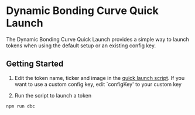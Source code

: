 # Dynamic Bonding Curve Quick Launch

The Dynamic Bonding Curve Quick Launch provides a simple way to launch tokens when using the default setup or an existing config key.


## Getting Started

1. Edit the token name, ticker and image in the [quick launch script](src/index.ts). If you want to use a custom config key, edit `configKey' to your custom key

2. Run the script to launch a token

```bash
npm run dbc
```


